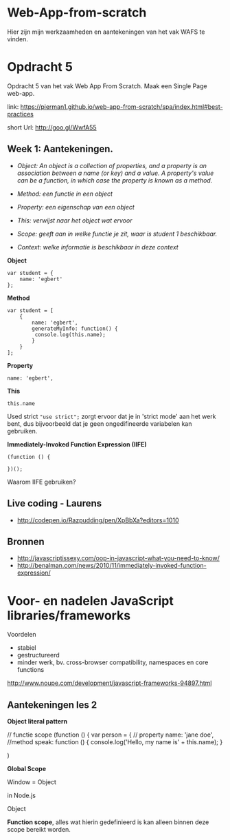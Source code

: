 # Web-App-from-scratch

Hier zijn mijn werkzaamheden en aantekeningen van het vak WAFS te vinden.

# Opdracht 5

Opdracht 5 van het vak Web App From Scratch. Maak een Single Page web-app.

link: https://pierman1.github.io/web-app-from-scratch/spa/index.html#best-practices

short Url: http://goo.gl/WwfA55


## Week 1: Aantekeningen.

- *Object: An object is a collection of properties, and a property is an association between a name (or key) and a value. A property's value can be a function, in which case the property is known as a method.* 

- *Method: een functie in een object*

- *Property: een eigenschap van een object*

- *This: verwijst naar het object wat ervoor*

- *Scope: geeft aan in welke functie je zit, waar is student 1 beschikbaar.*

- *Context: welke informatie is beschikbaar in deze context*

**Object**

```
var student = {
    name: 'egbert'
};
```

**Method**

```
var student = [
    {
        name: 'egbert',
        generateMyInfo: function() {
         console.log(this.name);
        }
    }
];
```

**Property**

```
name: 'egbert',
```

**This**

```
this.name 
```

Used strict `"use strict";` zorgt ervoor dat je in 'strict mode' aan het werk bent,
dus bijvoorbeeld dat je geen ongedifineerde variabelen kan gebruiken.

**Immediately-Invoked Function Expression (IIFE)**
```
(function () {
   
})();
```
Waarom IIFE gebruiken? 

## Live coding - Laurens

- http://codepen.io/Razpudding/pen/XpBbXa?editors=1010

## Bronnen

- http://javascriptissexy.com/oop-in-javascript-what-you-need-to-know/
- http://benalman.com/news/2010/11/immediately-invoked-function-expression/

# Voor- en nadelen JavaScript libraries/frameworks

Voordelen

- stabiel 
- gestructureerd
- minder werk, bv. cross-browser compatibility, namespaces en core functions

http://www.noupe.com/development/javascript-frameworks-94897.html

## Aantekeningen les 2

**Object literal pattern**

// functie scope
(function () {
 var person = {
    // property
    name: 'jane doe',
    //method
    speak: function () {
        console.log('Hello, my name is' + this.name);
    }
    
    
)

**Global Scope**

Window = Object

in Node.js

Object

**Function scope**, alles wat hierin gedefinieerd is kan alleen binnen deze scope bereikt worden.



